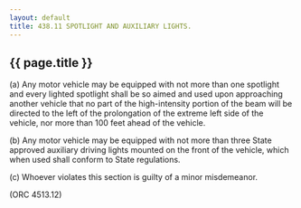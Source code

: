 ```yaml
---
layout: default 
title: 438.11 SPOTLIGHT AND AUXILIARY LIGHTS.
---
```


{{ page.title }}
----------------

​(a) Any motor vehicle may be equipped with not more than one spotlight
and every lighted spotlight shall be so aimed and used upon approaching
another vehicle that no part of the high-intensity portion of the beam
will be directed to the left of the prolongation of the extreme left
side of the vehicle, nor more than 100 feet ahead of the vehicle.

​(b) Any motor vehicle may be equipped with not more than three State
approved auxiliary driving lights mounted on the front of the vehicle,
which when used shall conform to State regulations.

​(c) Whoever violates this section is guilty of a minor misdemeanor.

(ORC 4513.12)
